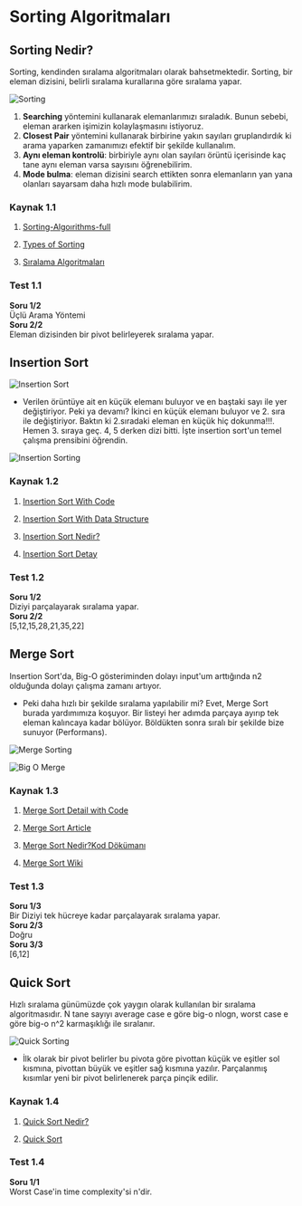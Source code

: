 # Sorting Algoritmaları

## Sorting Nedir?

Sorting, kendinden sıralama algoritmaları olarak bahsetmektedir. Sorting, bir eleman dizisini, belirli sıralama kurallarına göre sıralama yapar.

![Sorting](https://raw.githubusercontent.com/Kodluyoruz/taskforce/main/veri-yapilari-algoritmalar/sorting/figures/sorting.png)

1. **Searching** yöntemini kullanarak elemanlarımızı sıraladık. Bunun sebebi, eleman ararken işimizin kolaylaşmasını istiyoruz.
2. **Closest Pair** yöntemini kullanarak birbirine yakın sayıları gruplandırdık ki arama yaparken zamanımızı efektif bir şekilde kullanalım.
3. **Aynı eleman kontrolü**: birbiriyle aynı olan sayıları örüntü içerisinde kaç tane aynı eleman varsa sayısını öğrenebilirim.
4. **Mode bulma**: eleman dizisini search ettikten sonra elemanların yan yana olanları sayarsam daha hızlı mode bulabilirim.

### Kaynak 1.1

1. [Sorting-Algoırithms-full](https://www.geeksforgeeks.org/sorting-algorithms/)

2. [Types of Sorting](https://www.interviewbit.com/tutorial/sorting-algorithms/)

3. [Sıralama Algoritmaları](https://www.halildurmus.com/2021/02/22/siralama-algoritmalari-sorting-algorithms/)

### Test 1.1

**Soru 1/2**  
Üçlü Arama Yöntemi  
**Soru 2/2**  
Eleman dizisinden bir pivot belirleyerek sıralama yapar.  

## Insertion Sort

![Insertion Sort](https://raw.githubusercontent.com/Kodluyoruz/taskforce/main/veri-yapilari-algoritmalar/insertion-sort/figures/insertion-sort.png)

* Verilen örüntüye ait en küçük elemanı buluyor ve en baştaki sayı ile yer değiştiriyor. Peki ya devamı? İkinci en küçük elemanı buluyor ve 2. sıra ile değiştiriyor. Baktın ki 2.sıradaki eleman en küçük hiç dokunma!!!. Hemen 3. sıraya geç. 4, 5 derken dizi bitti. İşte insertion sort'un temel çalışma prensibini öğrendin.

![Insertion Sorting](https://raw.githubusercontent.com/Kodluyoruz/taskforce/main/veri-yapilari-algoritmalar/insertion-sort/figures/insertion-sort.png)

### Kaynak 1.2

1. [Insertion Sort With Code](https://www.geeksforgeeks.org/insertion-sort/)

2. [Insertion Sort With Data Structure](https://www.tutorialspoint.com/data_structures_algorithms/insertion_sort_algorithm.htm)

3. [Insertion Sort Nedir?](https://www.mobilhanem.com/algoritma-dersleri-insertion-sort/)

4. [Insertion Sort Detay](http://cagataykiziltan.net/algoritmalar/1-siralama-algoritmalari/1-araya-sokma-siralamasi/)

### Test 1.2

**Soru 1/2**  
Diziyi parçalayarak sıralama yapar.  
**Soru 2/2**  
[5,12,15,28,21,35,22]  

## Merge Sort

Insertion Sort'da, Big-O gösteriminden dolayı input'um arttığında n2 olduğunda dolayı çalışma zamanı artıyor.

* Peki daha hızlı bir şekilde sıralama yapılabilir mi? Evet, Merge Sort burada yardımımıza koşuyor. Bir listeyi her adımda parçaya ayırıp tek eleman kalıncaya kadar bölüyor. Böldükten sonra sıralı bir şekilde bize sunuyor (Performans).

![Merge Sorting](https://raw.githubusercontent.com/Kodluyoruz/taskforce/main/veri-yapilari-algoritmalar/merge-sort/figures/merge-sort.png)

![Big O Merge](https://raw.githubusercontent.com/Kodluyoruz/taskforce/main/veri-yapilari-algoritmalar/merge-sort/figures/big-o-merge.png)

### Kaynak 1.3

1. [Merge Sort Detail with Code](https://www.programiz.com/dsa/merge-sort)

2. [Merge Sort Article](https://www.khanacademy.org/computing/computer-science/algorithms/merge-sort/a/overview-of-merge-sort)

3. [Merge Sort Nedir?Kod Dökümanı](http://cagataykiziltan.net/algoritmalar/1-siralama-algoritmalari/4-birlestirmeli-siralama/)

4. [Merge Sort Wiki](https://tr.wikipedia.org/wiki/Birle%C5%9Ftirmeli_s%C4%B1ralama)

### Test 1.3

**Soru 1/3**  
Bir Diziyi tek hücreye kadar parçalayarak sıralama yapar.  
**Soru 2/3**  
Doğru  
**Soru 3/3**  
[6,12]  

## Quick Sort

Hızlı sıralama günümüzde çok yaygın olarak kullanılan bir sıralama algoritmasıdır. N tane sayıyı average case e göre big-o nlogn, worst case e göre big-o n^2 karmaşıklığı ile sıralanır.

![Quick Sorting](https://raw.githubusercontent.com/Kodluyoruz/taskforce/main/veri-yapilari-algoritmalar/quick-sort/figures/Quicksort.png)

* İlk olarak bir pivot belirler bu pivota göre pivottan küçük ve eşitler sol kısmına, pivottan büyük ve eşitler sağ kısmına yazılır. Parçalanmış kısımlar yeni bir pivot belirlenerek parça pinçik edilir.

### Kaynak 1.4

1. [Quick Sort Nedir?](https://tr.wikipedia.org/wiki/H%C4%B1zl%C4%B1_s%C4%B1ralama)

2. [Quick Sort](https://www.mobilhanem.com/algoritma-dersleri-quick-sort/)

### Test 1.4

**Soru 1/1**  
Worst Case'in time complexity'si n'dir.  
